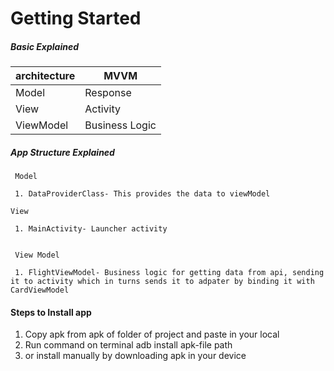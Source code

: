 # Getting Started


##### Basic Explained

| architecture      | MVVM                   |
|---                | ---                           |
| Model             | Response       |
| View              | Activity    |
| ViewModel         | Business Logic                |

##### App Structure Explained
     Model            
     
     1. DataProviderClass- This provides the data to viewModel 
   
    View           
     
     1. MainActivity- Launcher activity
  
     
     View Model
     
     1. FlightViewModel- Business logic for getting data from api, sending it to activity which in turns sends it to adpater by binding it with CardViewModel
    
     
#### Steps to Install app
1. Copy apk from apk of folder of project and paste in your local
2. Run command on terminal adb install apk-file path
3. or install manually by downloading apk in your device
     


